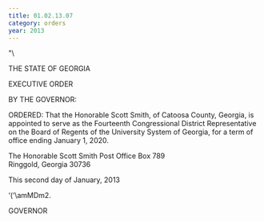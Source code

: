 ```yaml
---
title: 01.02.13.07
category: orders
year: 2013
---
```

 

"\\

THE STATE OF GEORGIA

EXECUTIVE ORDER

BY THE GOVERNOR:

ORDERED: That the Honorable Scott Smith, of Catoosa County, Georgia, is
appointed to serve as the Fourteenth Congressional District
Representative on the Board of Regents of the University System of
Georgia, for a term of office ending January 1, 2020.

The Honorable Scott Smith
Post Office Box 789 \
Ringgold, Georgia 30736

This second day of January, 2013

‘(’\amMDm2.

GOVERNOR

